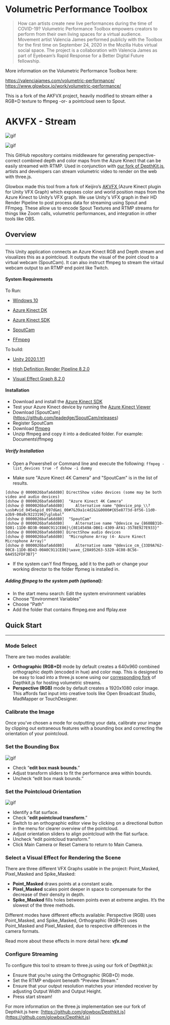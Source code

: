 Volumetric Performance Toolbox
=====

> How can artists create new live performances during the time of COVID-19? Volumetric Performance Toolbox empowers creators to perform from their own living spaces for a virtual audience. Movement artist Valencia James performed publicly with the Toolbox for the first time on September 24, 2020 in the Mozilla Hubs virtual social space. The project is a collaboration with Valencia James as part of Eyebeam’s Rapid Response for a Better Digital Future fellowship.

More information on the Volumetric Performance Toolbox here:

https://valenciajames.com/volumetric-performance/
https://www.glowbox.io/work/volumetric-performance/

This is a fork of the AKFVX project, heavily modified to stream either a RGB+D texture to ffmpeg -or- a pointcloud seen to Spout.

# **AKVFX - Stream**

![gif](Documentation/masking.gif)

![gif](Documentation/orientation.gif)

This GitHub repository contains middleware for generating perspective-correct combined depth and color maps from the Azure Kinect that can be easily streamed with RTMP. Used in conjunction with [our fork of DepthKit.js](https://github.com/glowbox/Depthkit.js), artists and developers can stream volumetric video to render on the web with three.js.

Glowbox made this tool from a fork of Keijiro’s [AKVFX ](https://github.com/keijiro/Akvfx)(Azure Kinect plugin for Unity VFX Graph) which exposes color and world position maps from the Azure Kinect to Unity’s VFX graph. We use Unity's VFX graph in their HD Render Pipeline to post process data for streaming using Spout and FFmpeg. These allow us to encode Spout Textures and RTMP streams for things like Zoom calls, volumetric performances, and integration in other tools like OBS.

## **Overview**
---

This Unity application connects an Azure Kinect RGB and Depth stream and visualizes this as a pointcloud. It outputs the visual of the point cloud to a virtual webcam (SpoutCam). It can also instruct ffmpeg to stream the virtaul webcam output to an RTMP end point like Twitch.

#### **System Requirements**

To Run:

* [Windows 10](https://www.microsoft.com/en-us/software-download/windows10)

* [Azure Kinect DK](https://azure.microsoft.com/en-us/services/kinect-dk/)

* [Azure Kinect SDK](https://docs.microsoft.com/en-us/azure/kinect-dk/sensor-sdk-download)

* [SpoutCam](https://github.com/leadedge/SpoutCam/)

* [FFmpeg](https://ffmpeg.org/download.html#build-windows)

To build:

* [Unity 2020.1.1f1](https://unity.com/releases/2020-1)

* [High Definition Render Pipeline 8.2.0](https://docs.unity3d.com/Packages/com.unity.render-pipelines.high-definition@8.2/manual/index.html)

* [Visual Effect Graph 8.2.0](https://docs.unity3d.com/Packages/com.unity.visualeffectgraph@8.2/manual/index.html)


#### **Installation**

* Download and install the [Azure Kinect SDK](https://docs.microsoft.com/en-us/azure/kinect-dk/sensor-sdk-download) 
* Test your Azure Kinect device by running the [Azure Kinect Viewer](https://docs.microsoft.com/en-us/azure/kinect-dk/azure-kinect-viewer) 
* Download [SpoutCam] (https://github.com/leadedge/SpoutCam/releases)
* Register SpoutCam
* Download [ffmpeg](https://www.gyan.dev/ffmpeg/builds/ffmpeg-git-essentials.7z)
* Unzip ffmpeg and copy it into a dedicated folder. For example: Documents\ffmpeg

##### **Verify Installation**

* Open a Powershell or Command line and execute the following:
```ffmpeg -list_devices true -f dshow -i dummy```

* Make sure "Azure Kinect 4K Camera" and "SpoutCam" is in the list of results. 
```
[dshow @ 0000026bafa6dd80] DirectShow video devices (some may be both video and audio devices)
[dshow @ 0000026bafa6dd80]  "Azure Kinect 4K Camera"
[dshow @ 0000026bafa6dd80]     Alternative name "@device_pnp_\\?\usb#vid_045e&pid_097d&mi_00#7&39a1c4d2&1&0000#{65e8773d-8f56-11d0-a3b9-00a0c9223196}\global"
[dshow @ 0000026bafa6dd80]  "SpoutCam"
[dshow @ 0000026bafa6dd80]     Alternative name "@device_sw_{860BB310-5D01-11D0-BD3B-00A0C911CE86}\{8E14549A-DB61-4309-AFA1-3578E927E933}"
[dshow @ 0000026bafa6dd80] DirectShow audio devices
[dshow @ 0000026bafa6dd80]  "Microphone Array (4- Azure Kinect Microphone Array)"
[dshow @ 0000026bafa6dd80]     Alternative name "@device_cm_{33D9A762-90C8-11D0-BD43-00A0C911CE86}\wave_{28A95263-5320-4C08-BC56-6A4552FDF3B7}"
```

* If the system can'f find ffmpeg, add it to the path or change your working director to the folder ffpmeg is installed in.

##### Adding ffmpeg to the system path (optional):
* In the start menu search: Edit the system environment variables
* Choose "Environment Variables"
* Choose "Path"
* Add the folder that contains ffmpeg.exe and ffplay.exe

## **Quick Start**
---

### **Mode Select**

There are two modes available:

* **Orthographic (RGB+D)** mode by default creates a 640x960 combined orthographic depth (encoded in hue) and color map. This is designed to be easy to load into a three.js scene using our [corresponding fork](https://github.com/volumetricperformance/Depthkit.js) of Depthkit.js for hosting volumetric streams.
* **Perspective (RGB)** mode by default creates a 1920x1080 color image. This affords fast input into creative tools like Open Broadcast Studio, MadMapper or TouchDesigner.

### **Calibrate the Image**

Once you’ve chosen a mode for outputting your data, calibrate your image by clipping out extraneous features with a bounding box and correcting the orientation of your pointcloud.

### **Set the Bounding Box**

![gif](Documentation/masking.gif)

* Check “**edit box mask bounds**.”
* Adjust transform sliders to fit the performance area within bounds.
* Uncheck “edit box mask bounds.”

### **Set the Pointcloud Orientation**

![gif](Documentation/orientation.gif)

* Identify a flat surface.
* Check “**edit pointcloud transform**.”
* Switch to an orthographic editor view by clicking on a directional button in the menu for clearer overview of the pointcloud.
* Adjust orientation sliders to align pointcloud with the flat surface.
* Uncheck “edit pointcloud transform.”
* Click Main Camera or Reset Camera to return to Main Camera.

### **Select a Visual Effect for Rendering the Scene**

There are three different VFX Graphs usable in the project: Point_Masked, Pixel_Masked and Spike_Masked:

* **Point_Masked** draws points at a constant scale.
* **Pixel_Masked** scales point deeper in space to compensate for the decrease of their density in depth.
* **Spike_Masked** fills holes between points even at extreme angles. It’s the slowest of the three methods.

Different modes have different effects available: Perspective (RGB) uses Point_Masked, and Spike_Masked, Orthographic (RGB+D) uses Point_Masked and Pixel_Masked, due to respective differences in the camera formats.

Read more about these effects in more detail here: ___vfx.md___

### **Configure Streaming**

To configure this tool to stream to three.js using our fork of Depthkit.js:

* Ensure that you’re using the Orthographic (RGB+D) mode.
* Set the RTMP endpoint beneath “Preview Stream.”
* Ensure that your output resolution matches your intended receiver by adjusting Output Width and Output Height.
* Press start stream!

For more information on the three.js implementation see our fork of Depthkit.js here: [https://github.com/glowbox/Depthkit.js](https://github.com/glowbox/Depthkit.js)
